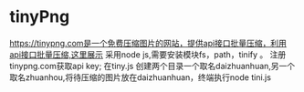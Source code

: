 # tinyPng
https://tinypng.com是一个免费压缩图片的网站，提供api接口批量压缩，利用api接口批量压缩,这里展示
采用node js,需要安装模块fs，path，tinify 。
注册tinypng.com获取api key;
在tiny.js 创建两个目录一个取名daizhuanhuan,另一个取名zhuanhou,将待压缩的图片放在daizhuanhuan，终端执行node tini.js
